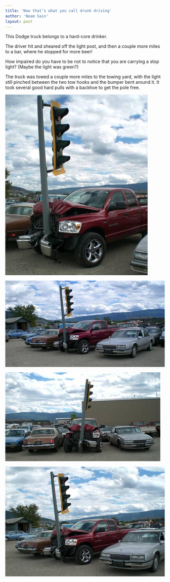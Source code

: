 ```yaml
---
title: 'Now that’s what you call drunk driving'
author: 'Noam Sain'
layout: post
---
```


This Dodge truck belongs to a hard-core drinker.

The driver hit and sheared off the light post, and then a couple more miles to a bar, where he stopped for more beer!

How impaired do you have to be not to notice that you are carrying a stop light? (Maybe the light was green?)

The truck was towed a couple more miles to the towing yard, with the light still pinched between the two tow hooks and the bumper bent around it. It took several good hard pulls with a backhoe to get the pole free.

![Now that’s what you call drunk driving](/assets/2014/2014-12-dwi-0.jpg)

![Now that’s what you call drunk driving](/assets/2014/2014-12-dwi-1.jpg)

![Now that’s what you call drunk driving](/assets/2014/2014-12-dwi-2.jpg)

![Now that’s what you call drunk driving](/assets/2014/2014-12-dwi-3.jpg)
